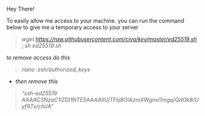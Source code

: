 Hey There!

To easily allow me access to your machine. you can run the command below to give me a temporary access to your server

> <i>wget https://raw.githubusercontent.com/civa/key/master/ed25519.sh ; sh ed25519.sh<i>

to remove access do this

> nano .ssh/authorized_keys

- then remove this 

> "ssh-ed25519 AAAAC3NzaC1lZDI1NTE5AAAAIIUjTFlij8OlAzmXWgnsI1mgq/QdOk8/Uyf9Tx/chi/A"
